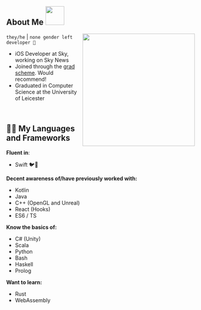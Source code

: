 <h2> About Me <img src="https://media0.giphy.com/media/QZy66oggJPGPJiAijf/giphy.gif" width="50"></h2>
<img align='right' src="https://cdn141.picsart.com/300081205147211.png" width="300">

`they/he` | `none gender left developer 🍕`

<ul>
  <li>iOS Developer at Sky, working on Sky News </li>
  <li>Joined through the <a href="https://careers.sky.com/earlycareers/graduateprogrammes/">grad scheme</a>. Would recommend!</li>
  <li>Graduated in Computer Science at the University of Leicester</li>
</ul>

<br />

<h2> ✍🏻 My Languages and Frameworks </h2>

**Fluent in**:
* Swift 🐦🧡

**Decent awareness of/have previously worked with:**
* Kotlin
* Java
* C++ (OpenGL and Unreal)
* React (Hooks)
* ES6 / TS

**Know the basics of:**
* C# (Unity)
* Scala
* Python
* Bash
* Haskell
* Prolog

**Want to learn:**
* Rust
* WebAssembly
